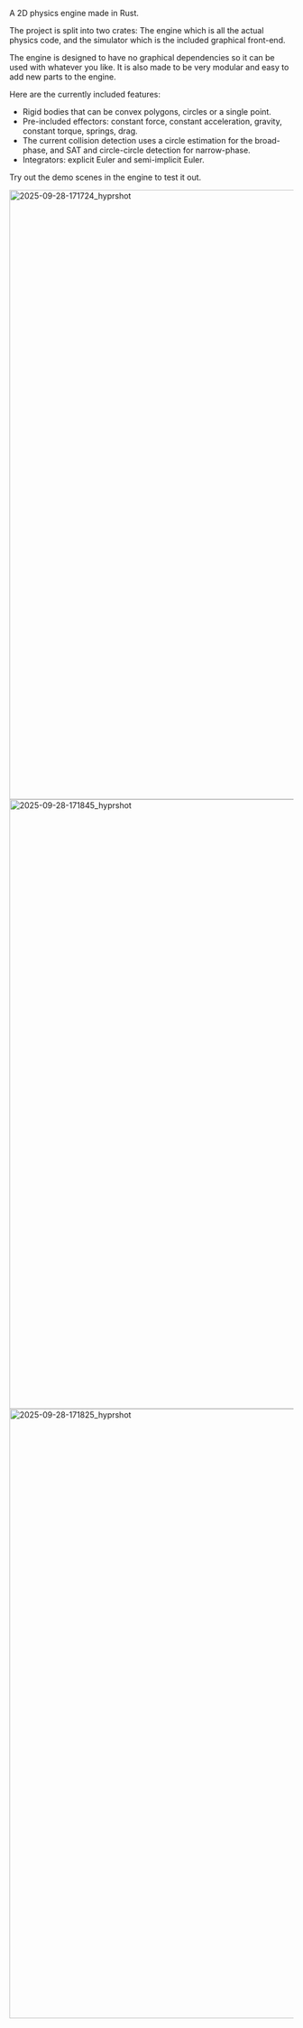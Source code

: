 A 2D physics engine made in Rust.

The project is split into two crates: The engine which is all the actual physics code, and the simulator which is the included graphical front-end.

The engine is designed to have no graphical dependencies so it can be used with whatever you like. It is also made to be very modular and easy to add new parts to the engine.

Here are the currently included features:
- Rigid bodies that can be convex polygons, circles or a single point.
- Pre-included effectors: constant force, constant acceleration, gravity, constant torque, springs, drag.
- The current collision detection uses a circle estimation for the broad-phase, and SAT and circle-circle detection for narrow-phase.
- Integrators: explicit Euler and semi-implicit Euler.

Try out the demo scenes in the engine to test it out.

<img width="1920" height="1080" alt="2025-09-28-171724_hyprshot" src="https://github.com/user-attachments/assets/91e8db26-9f60-4825-b205-c44da26eb595" />
<img width="1920" height="1080" alt="2025-09-28-171845_hyprshot" src="https://github.com/user-attachments/assets/df4caa74-3a59-4f3a-88d6-d5c62ce4642a" />
<img width="1920" height="1080" alt="2025-09-28-171825_hyprshot" src="https://github.com/user-attachments/assets/b688ad56-74e6-40de-bdd8-acc4f517fb48" />
